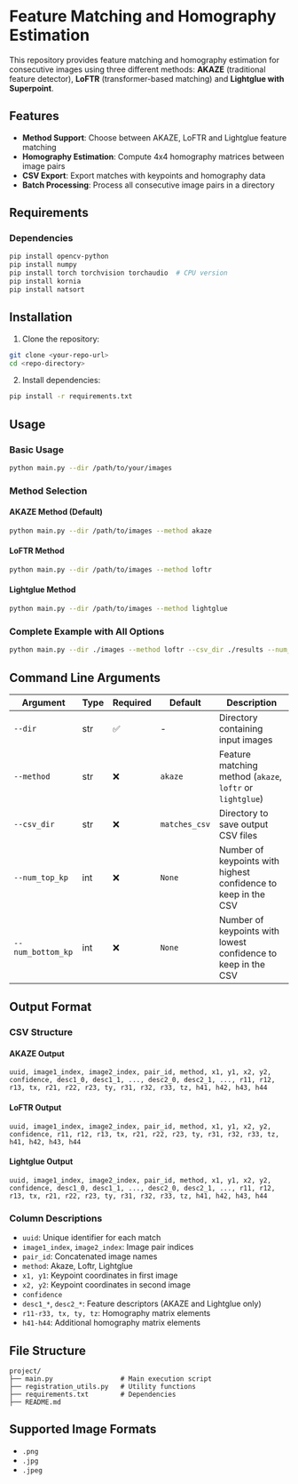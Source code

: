 # Feature Matching and Homography Estimation

This repository provides feature matching and homography estimation for consecutive images using three different methods: **AKAZE** (traditional feature detector), **LoFTR** (transformer-based matching) and **Lightglue with Superpoint**.

## Features

- **Method Support**: Choose between AKAZE, LoFTR and Lightglue feature matching
- **Homography Estimation**: Compute 4x4 homography matrices between image pairs
- **CSV Export**: Export matches with keypoints and homography data
- **Batch Processing**: Process all consecutive image pairs in a directory

## Requirements

### Dependencies

```bash
pip install opencv-python
pip install numpy
pip install torch torchvision torchaudio  # CPU version
pip install kornia
pip install natsort
```

## Installation

1. Clone the repository:
```bash
git clone <your-repo-url>
cd <repo-directory>
```

2. Install dependencies:
```bash
pip install -r requirements.txt
```

## Usage

### Basic Usage

```bash
python main.py --dir /path/to/your/images
```

### Method Selection

#### AKAZE Method (Default)
```bash
python main.py --dir /path/to/images --method akaze
```

#### LoFTR Method
```bash
python main.py --dir /path/to/images --method loftr
```

#### Lightglue Method
```bash
python main.py --dir /path/to/images --method lightglue
```

### Complete Example with All Options
```bash
python main.py --dir ./images --method loftr --csv_dir ./results --num_top_kp 20 --num_bottom_kp 20
```

## Command Line Arguments

| Argument          | Type | Required | Default       | Description                                                    |
|-------------------|------|----------|---------------|----------------------------------------------------------------|
| `--dir`           | str  | ✅ | -             | Directory containing input images                              |
| `--method`        | str  | ❌ | `akaze`       | Feature matching method (`akaze`, `loftr` or `lightglue`)      |
| `--csv_dir`       | str  | ❌ | `matches_csv` | Directory to save output CSV files                             |
| `--num_top_kp`    | int  | ❌ | `None`        | Number of keypoints with highest confidence to keep in the CSV |
| `--num_bottom_kp` | int  | ❌ | `None`        | Number of keypoints with lowest confidence to keep in the CSV  |

## Output Format

### CSV Structure

#### AKAZE Output
```
uuid, image1_index, image2_index, pair_id, method, x1, y1, x2, y2, confidence, desc1_0, desc1_1, ..., desc2_0, desc2_1, ..., r11, r12, r13, tx, r21, r22, r23, ty, r31, r32, r33, tz, h41, h42, h43, h44
```

#### LoFTR Output  
```
uuid, image1_index, image2_index, pair_id, method, x1, y1, x2, y2, confidence, r11, r12, r13, tx, r21, r22, r23, ty, r31, r32, r33, tz, h41, h42, h43, h44
```

#### Lightglue Output
```
uuid, image1_index, image2_index, pair_id, method, x1, y1, x2, y2, confidence, desc1_0, desc1_1, ..., desc2_0, desc2_1, ..., r11, r12, r13, tx, r21, r22, r23, ty, r31, r32, r33, tz, h41, h42, h43, h44
```

### Column Descriptions
- `uuid`: Unique identifier for each match
- `image1_index`, `image2_index`: Image pair indices
- `pair_id`: Concatenated image names
- `method`: Akaze, Loftr, Lightglue
- `x1, y1`: Keypoint coordinates in first image
- `x2, y2`: Keypoint coordinates in second image 
- `confidence`
- `desc1_*`, `desc2_*`: Feature descriptors (AKAZE and Lightglue only)
- `r11-r33, tx, ty, tz`: Homography matrix elements
- `h41-h44`: Additional homography matrix elements

## File Structure

```
project/
├── main.py                 # Main execution script
├── registration_utils.py   # Utility functions
├── requirements.txt        # Dependencies
├── README.md              
```

## Supported Image Formats

- `.png`
- `.jpg` 
- `.jpeg`

